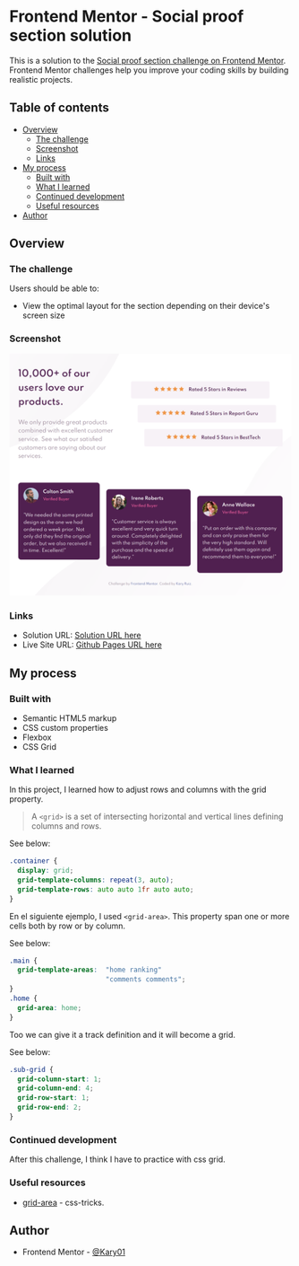 # Frontend Mentor - Social proof section solution

This is a solution to the [Social proof section challenge on Frontend Mentor](https://www.frontendmentor.io/challenges/social-proof-section-6e0qTv_bA). Frontend Mentor challenges help you improve your coding skills by building realistic projects. 

## Table of contents

- [Overview](#overview)
  - [The challenge](#the-challenge)
  - [Screenshot](#screenshot)
  - [Links](#links)
- [My process](#my-process)
  - [Built with](#built-with)
  - [What I learned](#what-i-learned)
  - [Continued development](#continued-development)
  - [Useful resources](#useful-resources)
- [Author](#author)

## Overview

### The challenge

Users should be able to:

- View the optimal layout for the section depending on their device's screen size

### Screenshot

![](./screenshot-desktop.png)

### Links

- Solution URL: [Solution URL here](https://your-solution-url.com)
- Live Site URL: [Github Pages URL here](https://your-live-site-url.com)

## My process

### Built with

- Semantic HTML5 markup
- CSS custom properties
- Flexbox
- CSS Grid

### What I learned

In this project, I learned how to adjust rows and columns with the grid property.

>A `<grid>` is a set of intersecting horizontal and vertical lines defining columns and rows.

See below:

```css
.container {
  display: grid;
  grid-template-columns: repeat(3, auto);
  grid-template-rows: auto auto 1fr auto auto;
}
```

En el siguiente ejemplo, I used `<grid-area>`.
This property span one or more cells both by row or by column.

See below:

```css
.main {
  grid-template-areas:  "home ranking"
                        "comments comments";
}
.home {
  grid-area: home;
}
```

Too we can give it a track definition and it will become a grid.

See below:

```css
.sub-grid {
  grid-column-start: 1;
  grid-column-end: 4;
  grid-row-start: 1;
  grid-row-end: 2;
}
```

### Continued development

After this challenge, I think I have to practice with css grid.

### Useful resources

- [grid-area](https://css-tricks.com/snippets/css/complete-guide-grid/) - css-tricks.

## Author

- Frontend Mentor - [@Kary01](https://www.frontendmentor.io/profile/Kary01)
